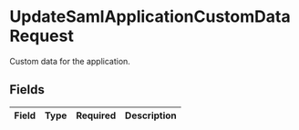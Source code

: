 # UpdateSamlApplicationCustomDataRequest

Custom data for the application.


## Fields

| Field       | Type        | Required    | Description |
| ----------- | ----------- | ----------- | ----------- |